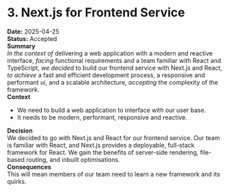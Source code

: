 # 3. Next.js for Frontend Service
**Date:** 2025-04-25 \
**Status:** Accepted \
**Summary** \
*In the context of* delivering a web application with a modern and reactive interface,
*facing* functional requirements and a team familiar with React and TypeScript, *we decided* to 
build our frontend service with Next.js and React, *to achieve* a fast and efficient development 
process, a responsive and performant ui, and a scalable architecture, *accepting* the complexity 
of the framework. \
**Context** 
- We need to build a web application to interface with our user base.
- It needs to be modern, performant, responsive and reactive.

**Decision** \
We decided to go with Next.js and React for our frontend service. Our team is familiar with React,
and Next.js provides a deployable, full-stack framework for React. We gain the benefits of
server-side rendering, file-based routing, and inbuilt optimisations. \
**Consequences** \
This will mean members of our team need to learn a new framework and its quirks.